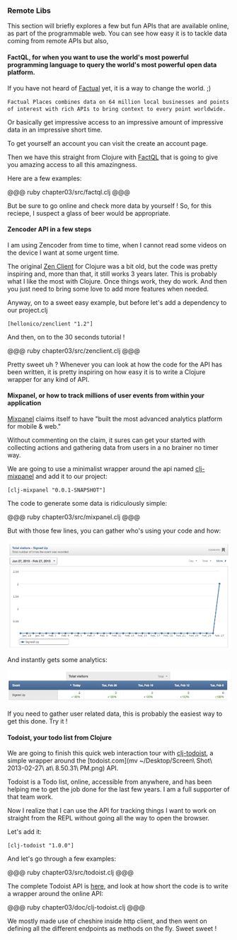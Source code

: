 ### Remote Libs

This section will briefly explores a few but fun APIs that are available online, as part of the programmable web.
You can see how easy it is to tackle data coming from remote APIs but also, 

#### FactQL, for when you want to use the world's most powerful programming language to query the world's most powerful open data platform.

If you have not heard of [Factual](http://www.factual.com/) yet, it is a way to change the world. ;)

    Factual Places combines data on 64 million local businesses and points of interest with rich APIs to bring context to every point worldwide.

Or basically get impressive access to an impressive amount of impressive data in an impressive short time.

To get yourself an account you can visit the create an account page. 

Then we have this straight from Clojure with [FactQL](https://github.com/dirtyvagabond/factql) that is going to give you amazing access to all this amazingness.

Here are a few examples:

@@@ ruby chapter03/src/factql.clj @@@

But be sure to go online and check more data by yourself ! So, for this reciepe, I suspect a glass of beer would be appropriate.

#### Zencoder API in a few steps

I am using Zencoder from time to time, when I cannot read some videos on the device I want at some urgent time.

The original [Zen Client](https://github.com/rcampbell/zenclient) for Clojure was a bit old, but the code was pretty inspiring and, more than that, it still works 3 years later. This is probably what I like the most with Clojure. Once things work, they do work. And then you just need to bring some love to add more features when needed.

Anyway, on to a sweet easy example, but before let's add a dependency to our project.clj

    [hellonico/zenclient "1.2"]

And then, on to the 30 seconds tutorial !

@@@ ruby chapter03/src/zenclient.clj @@@

Pretty sweet uh ? 
Whenever you can look at how the code for the API has been written, it is pretty inspiring on how easy it is to write a Clojure wrapper for any kind of API. 

#### Mixpanel, or how to track millions of user events from within your application

[Mixpanel](https://mixpanel.com/about/) claims itself to have "built the most advanced analytics platform for mobile & web."

Without commenting on the claim, it sures can get your started with collecting actions and gathering data from users in a no brainer no timer way.

We are going to use a minimalist wrapper around the api named [clj-mixpanel](https://github.com/pingles/clj-mixpanel) and add it to our project:

    [clj-mixpanel "0.0.1-SNAPSHOT"]

The code to generate some data is ridiculously simple:

@@@ ruby chapter03/src/mixpanel.clj @@@

But with those few lines, you can gather who's using your code and how:

![mixpanel1](../images/chap03/mixpanel1.png)

And instantly gets some analytics:

![mixpanel1](../images/chap03/mixpanel2.png)

If you need to gather user related data, this is probably the easiest way to get this done. Try it !

#### Todoist, your todo list from Clojure

We are going to finish this quick web interaction tour with [clj-todoist](https://github.com/hellonico/clj-todoist), a simple wrapper around the [todoist.com](mv ~/Desktop/Screen\ Shot\ 2013-02-27\ at\ 8.50.31\ PM.png) API.

Todoist is a Todo list, online, accessible from anywhere, and has been helping me to get the job done for the last few years. I am a full supporter of that team work. 

Now I realize that I can use the API for tracking things I want to work on straight from the REPL without going all the way to open the browser.

Let's add it:
        
    [clj-todoist "1.0.0"]

And let's go through a few examples:

@@@ ruby chapter03/src/todoist.clj @@@

The complete Todoist API is [here](http://todoist.com/API/), and look at how short the code is to write a wrapper around the online API:

@@@ ruby chapter03/doc/clj-todoist.clj @@@

We mostly made use of cheshire inside http client, and then went on defining all the different endpoints as methods on the fly.
Sweet sweet !
